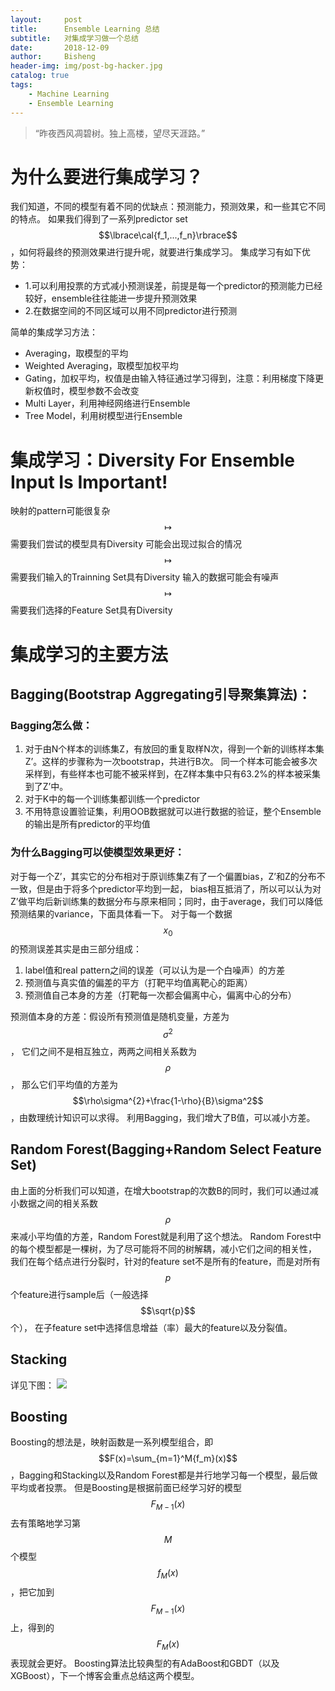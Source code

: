 ```yaml
---
layout:     post
title:      Ensemble Learning 总结
subtitle:   对集成学习做一个总结
date:       2018-12-09
author:     Bisheng
header-img: img/post-bg-hacker.jpg
catalog: true
tags:
    - Machine Learning
    - Ensemble Learning
---
```



> “昨夜西风凋碧树。独上高楼，望尽天涯路。”
> 
>
> 

# 为什么要进行集成学习？
我们知道，不同的模型有着不同的优缺点：预测能力，预测效果，和一些其它不同的特点。
如果我们得到了一系列predictor set $$\lbrace\cal{f_1,...,f_n}\rbrace$$，如何将最终的预测效果进行提升呢，就要进行集成学习。
集成学习有如下优势：
- 1.可以利用投票的方式减小预测误差，前提是每一个predictor的预测能力已经较好，ensemble往往能进一步提升预测效果
- 2.在数据空间的不同区域可以用不同predictor进行预测

简单的集成学习方法：
- Averaging，取模型的平均
- Weighted Averaging，取模型加权平均
- Gating，加权平均，权值是由输入特征通过学习得到，注意：利用梯度下降更新权值时，模型参数不会改变
- Multi Layer，利用神经网络进行Ensemble
- Tree Model，利用树模型进行Ensemble

# 集成学习：**Diversity For Ensemble Input Is Important!**
映射的pattern可能很复杂$$\mapsto$$需要我们尝试的模型具有Diversity
可能会出现过拟合的情况$$\mapsto$$需要我们输入的Trainning Set具有Diversity
输入的数据可能会有噪声$$\mapsto$$需要我们选择的Feature Set具有Diversity

# 集成学习的主要方法
## Bagging(Bootstrap Aggregating引导聚集算法)：
### Bagging怎么做：
1. 对于由N个样本的训练集Z，有放回的重复取样N次，得到一个新的训练样本集Z’。这样的步骤称为一次bootstrap，共进行B次。
同一个样本可能会被多次采样到，有些样本也可能不被采样到，在Z样本集中只有63.2%的样本被采集到了Z’中。
2. 对于K中的每一个训练集都训练一个predictor
3. 不用特意设置验证集，利用OOB数据就可以进行数据的验证，整个Ensemble的输出是所有predictor的平均值

### 为什么Bagging可以使模型效果更好：
对于每一个Z’，其实它的分布相对于原训练集Z有了一个偏置bias，Z’和Z的分布不一致，但是由于将多个predictor平均到一起，
bias相互抵消了，所以可以认为对Z’做平均后新训练集的数据分布与原来相同；同时，由于average，我们可以降低预测结果的variance，下面具体看一下。
对于每一个数据$$x_0$$的预测误差其实是由三部分组成：
1. label值和real pattern之间的误差（可以认为是一个白噪声）的方差
2. 预测值与真实值的偏差的平方（打靶平均值离靶心的距离）
3. 预测值自己本身的方差（打靶每一次都会偏离中心，偏离中心的分布）

预测值本身的方差：假设所有预测值是随机变量，方差为$$\sigma^2$$，
它们之间不是相互独立，两两之间相关系数为$$\rho$$，
那么它们平均值的方差为$$\rho\sigma^{2}+\frac{1-\rho}{B}\sigma^2$$，由数理统计知识可以求得。
利用Bagging，我们增大了B值，可以减小方差。

## Random Forest(Bagging+Random Select Feature Set)
由上面的分析我们可以知道，在增大bootstrap的次数B的同时，我们可以通过减小数据之间的相关系数$$\rho$$来减小平均值的方差，Random Forest就是利用了这个想法。
Random Forest中的每个模型都是一棵树，为了尽可能将不同的树解耦，减小它们之间的相关性，
我们在每个结点进行分裂时，针对的feature set不是所有的feature，而是对所有$$p$$个feature进行sample后（一般选择$$\sqrt{p}$$个），
在子feature set中选择信息增益（率）最大的feature以及分裂值。

## Stacking
详见下图：
![](https://i.loli.net/2018/12/09/5c0cd51ef4163.jpg)

## Boosting
Boosting的想法是，映射函数是一系列模型组合，即$$F(x)=\sum_{m=1}^M{f_m}(x)$$，Bagging和Stacking以及Random Forest都是并行地学习每一个模型，最后做平均或者投票。
但是Boosting是根据前面已经学习好的模型$$F_{M-1}(x)$$去有策略地学习第$$M$$个模型$$f_{M}(x)$$，把它加到$$F_{M-1}(x)$$上，得到的$$F_{M}(x)$$表现就会更好。
Boosting算法比较典型的有AdaBoost和GBDT（以及XGBoost），下一个博客会重点总结这两个模型。


<head>
    <script src="https://cdn.mathjax.org/mathjax/latest/MathJax.js?config=TeX-AMS-MML_HTMLorMML" type="text/javascript"></script>
    <script type="text/x-mathjax-config">
        MathJax.Hub.Config({
            tex2jax: {
            skipTags: ['script', 'noscript', 'style', 'textarea', 'pre'],
            inlineMath: [['$','$']]
            }
        });
    </script>
</head>